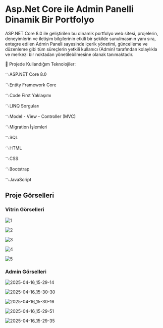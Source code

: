 # Asp.Net Core ile Admin Panelli Dinamik Bir Portfolyo
  
ASP.NET Core 8.0 ile geliştirilen bu dinamik portfolyo web sitesi, projelerin, deneyimlerin ve iletişim bilgilerinin etkili bir şekilde sunulmasının yanı sıra, entegre edilen Admin Paneli sayesinde içerik yönetimi, güncelleme ve düzenleme gibi tüm süreçlerin yetkili kullanıcı (Admin) tarafından kolaylıkla ve merkezi bir noktadan yönetilebilmesine olanak tanımaktadır.

📌 Projede Kullandığım Teknolojiler:

〽️ASP.NET Core 8.0

〽️Entity Framework Core

〽️Code First Yaklaşımı

〽️LINQ Sorguları

〽️Model - View - Controller (MVC)

〽️Migration İşlemleri

〽️SQL

〽️HTML

〽️CSS

〽️Bootstrap

〽️JavaScript

## Proje Görselleri
### Vitrin Görselleri
![1](https://github.com/user-attachments/assets/78bb020b-2b4a-4411-9af2-3c4105bc9317)

![2](https://github.com/user-attachments/assets/72ec8e90-2b3e-47e1-88f1-ace7b8b2731f)

![3](https://github.com/user-attachments/assets/9a1ca38e-9179-4b42-9250-11f7b7724286)

![4](https://github.com/user-attachments/assets/ed809944-487e-484d-aa2d-ea779df95807)

![5](https://github.com/user-attachments/assets/fe4b383d-6930-4aa5-b57a-f15f7f3a1cd7)


### Admin Görselleri

![2025-04-16_15-29-14](https://github.com/user-attachments/assets/c76b81a0-93c8-4676-87bd-c7c1915db0f4)

![2025-04-16_15-30-30](https://github.com/user-attachments/assets/b5202006-9012-4ae7-b352-44e59b78e6a0)

![2025-04-16_15-30-16](https://github.com/user-attachments/assets/715174d0-81fb-47db-abb7-c14e07191b5a)

![2025-04-16_15-29-51](https://github.com/user-attachments/assets/2586e2ad-4f63-44ae-8de1-91030888db32)

![2025-04-16_15-29-35](https://github.com/user-attachments/assets/68685071-e3b7-4f19-9285-636d740a6220)





